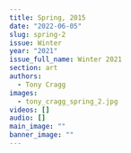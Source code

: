 ```yaml
---
title: Spring, 2015
date: "2022-06-05"
slug: spring-2
issue: Winter
year: "2021"
issue_full_name: Winter 2021
section: art
authors:
  - Tony Cragg
images:
  - tony_cragg_spring_2.jpg
videos: []
audio: []
main_image: ""
banner_image: ""
---
```

